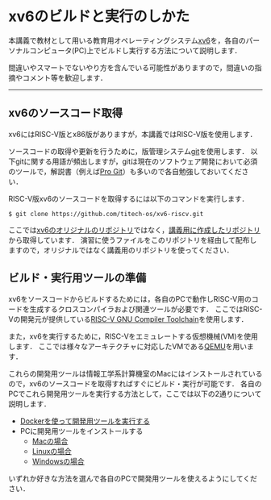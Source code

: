 # xv6のビルドと実行のしかた

本講義で教材として用いる教育用オペレーティングシステム[xv6](https://pdos.csail.mit.edu/6.828/2025/xv6.html)を，各自のパーソナルコンピュータ(PC)上でビルドし実行する方法について説明します．

間違いやスマートでないやり方を含んでいる可能性がありますので，間違いの指摘やコメント等を歓迎します．

---
## xv6のソースコード取得

xv6にはRISC-V版とx86版がありますが，本講義ではRISC-V版を使用します．

ソースコードの取得や更新を行うために，版管理システム[git](https://git-scm.com)を使用します．
以下gitに関する用語が頻出しますが，gitは現在のソフトウェア開発において必須のツールで，解説書（例えば[Pro Git](https://git-scm.com/book/ja/)）も多いので各自勉強しておいてください．

RISC-V版xv6のソースコードを取得するには以下のコマンドを実行します．
```console
$ git clone https://github.com/titech-os/xv6-riscv.git
```

ここでは[xv6のオリジナルのリポジトリ](https://github.com/mit-pdos/xv6-riscv)ではなく，[講義用に作成したリポジトリ](https://github.com/titech-os/xv6-riscv)から取得しています．
演習に使うファイルをこのリポジトリを経由して配布しますので，オリジナルではなく講義用のリポジトリを使ってください．

## ビルド・実行用ツールの準備

xv6をソースコードからビルドするためには，各自のPCで動作しRISC-V用のコードを生成するクロスコンパイラおよび関連ツールが必要です．
ここではRISC-Vの開発元が提供している[RISC-V GNU Compiler Toolchain](https://github.com/riscv/riscv-gnu-toolchain)を使用します．

また，xv6を実行するために，RISC-Vをエミュレートする仮想機械(VM)を使用します．
ここでは様々なアーキテクチャに対応したVMである[QEMU](https://www.qemu.org)を用います．

これらの開発用ツールは情報工学系計算機室のMacにはインストールされているので，xv6のソースコードを取得すればすぐにビルド・実行が可能です．
各自のPCでこれら開発用ツールを実行する方法として，ここでは以下の2通りについて説明します．

* [Dockerを使って開発用ツールを実行する](xv6-docker.html)
* PCに開発用ツールをインストールする
  - [Macの場合](xv6-mac.html)
  - [Linuxの場合](xv6-linux.html)
  - [Windowsの場合](xv6-windows.html)

いずれか好きな方法を選んで各自のPCで開発用ツールを使えるようにしてください．
